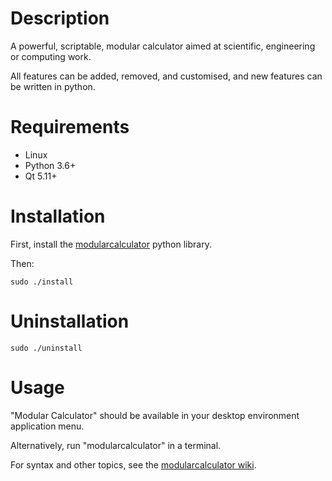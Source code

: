 # Description

A powerful, scriptable, modular calculator aimed at scientific, engineering or computing work.

All features can be added, removed, and customised, and new features can be written in python.


# Requirements

* Linux
* Python 3.6+
* Qt 5.11+


# Installation

First, install the [modularcalculator](https://github.com/JordanL2/ModularCalculator) python library.

Then:
```
sudo ./install
```


# Uninstallation

```
sudo ./uninstall
```


# Usage

"Modular Calculator" should be available in your desktop environment application menu.

Alternatively, run "modularcalculator" in a terminal.

For syntax and other topics, see the [modularcalculator wiki](https://github.com/JordanL2/ModularCalculator/wiki).
